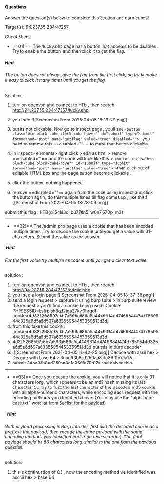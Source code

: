 #### Questions

Answer the question(s) below to complete this Section and earn cubes!

Target(s): 94.237.55.234:47257

Cheat Sheet

+ ==Q1)==  The /lucky.php page has a button that appears to be disabled. Try to enable the button, and then click it to get the flag.
##### Hint
###### The button does not always give the flag from the first click, so try to make it easy to click it many times until you get the flag.

Solution :  
1) turn on openvpn and connect to HTb , then search http://94.237.55.234:47257/lucky.php
2) youll see ![[Screenshot From 2025-04-05 18-19-29.png]]
3) but its not clickable, Now go to inspect page , youll see
`<button class="btn block-cube block-cube-hover" id="submit" type="submit" formmethod="post" name="getflag" value="true" disabled="">`  , you need to remove this  ==disabled=""== to make that button clickable. 

4) in inspect> elements> right click > edit as html > remove ==disabled=""== and the code will look like this >     `<button class="btn block-cube block-cube-hover" id="submit" type="submit" formmethod="post" name="getflag" value="true">`    >then click out of editable HTML box and the page button become clickable .
5) click the button, nothing happened.
6) remove ==disabled=""== again from the code  using inspect and click the button again, do this multiple times till flag comes up , like this:![[Screenshot From 2025-04-05 18-28-09.png]]

submit this flag : HTB{d154bl3d_bu770n5_w0n7_570p_m3}

---

-  ==Q2)== The /admin.php page uses a cookie that has been encoded multiple times. Try to decode the cookie until you get a value with 31-characters. Submit the value as the answer.
#####  Hint
###### For the first value try multiple encoders until you get a clear text value.

solution : 
1) turn on openvpn and connect to HTb , then search http://94.237.55.234:47257/admin.php
2) youll see a login page.![[Screenshot From 2025-04-05 18-37-38.png]]
3) send a login request > capture it using burp suite > in burp suite review the request >  you'll find a cookie being used :  Cookie: PHPSESSID=bsfrplsh8qd2jga27kvj3hrqdf; cookie=4d325268597a6b7a596a686a5a4449314d4746684f474d7859544d325a6d5a6d597a63355954453359513d3d,   
4) from this take this cookie :     cookie=4d325268597a6b7a596a686a5a4449314d4746684f474d7859544d325a6d5a6d597a63355954453359513d3d
5) 4d325268597a6b7a596a686a5a4449314d4746684f474d7859544d325a6d5a6d597a63355954453359513d3d    put this  in burp decoder
6) ![[Screenshot From 2025-04-05 18-42-25.png]] Decode with ascii hex > Decode with base 64 > 3dac93b8cd250aa8c1a36fffc79a17a 
7) submit 3dac93b8cd250aa8c1a36fffc79a17a and solved this.

---

- ==Q3)== Once you decode the cookie, you will notice that it is only 31 characters long, which appears to be an md5 hash missing its last character. So, try to fuzz the last character of the decoded md5 cookie with all alpha-numeric characters, while encoding each request with the encoding methods you identified above. (You may use the "alphanum-case.txt" wordlist from Seclist for the payload)
#####   Hint
###### With payload processing in Burp Intruder, first add the decoded cookie as a prefix to the payload, then encode the entire payload with the same encoding methods you identified earlier (in reverse order). The final payload should be 88 characters long, similar to the one from the previous question.

solution:
1) this is continuation of Q2 , now the encoding method we identified was aschii hex > base 64